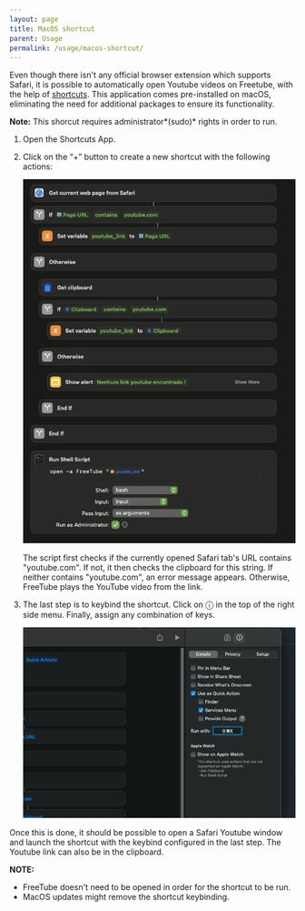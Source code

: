 ```yaml
---
layout: page
title: MacOS shortcut
parent: Usage
permalink: /usage/macos-shortcut/
---
```


Even though there isn't any official browser extension which supports Safari, it is possible to automatically open Youtube videos on Freetube, with the help of [shortcuts](https://support.apple.com/en-en/guide/shortcuts-mac/apdf22b0444c/mac). This application comes pre-installed on macOS, eliminating the need for additional packages to ensure its functionality.

**Note:** This shorcut requires administrator*(sudo)* rights in order to run.

1. Open the Shortcuts App.

2. Click on the “+” button to create a new shortcut with the following actions:

    ![Shortcut code](/images/ShortcutMacOS.png)

    The script first checks if the currently opened Safari tab's URL contains "youtube.com". If not, it then checks the clipboard for this string. If neither contains "youtube.com", an error message appears. Otherwise, FreeTube plays the YouTube video from the link.

3. The last step is to keybind the shortcut. Click on ⓘ in the top of the right side menu. Finally, assign any combination of keys.

    ![Shortcut options - keybinding](/images/ShortcutKeybind.png)

Once this is done, it should be possible to open a Safari Youtube window and launch the shortcut with the keybind configured in the last step. The Youtube link can also be in the clipboard.

**NOTE:**
- FreeTube doesn't need to be opened in order for the shortcut to be run.
- MacOS updates might remove the shortcut keybinding.

